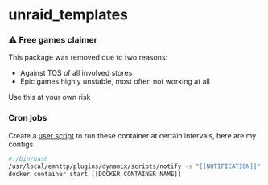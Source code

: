 # unraid_templates

### ⚠️ Free games claimer
This package was removed due to two reasons:
- Against TOS of all involved stores
- Epic games highly unstable, most often not working at all

Use this at your own risk


### Cron jobs
Create a [user script](https://forums.unraid.net/topic/48286-plugin-ca-user-scripts/) to run these container at certain intervals, here are my configs

```sh
#!/bin/bash
/usr/local/emhttp/plugins/dynamix/scripts/notify -s "[[NOTIFICATION]]" -d "[[ACTION] starting @ `date +%H:%M:%S`."
docker container start [[DOCKER CONTAINER NAME]]
```
